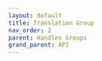 ```yaml
---
layout: default
title: Translation Group
nav_order: 2
parent: Handles Groups
grand_parent: API
---
```


